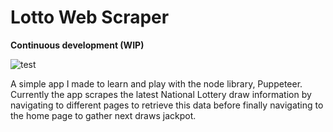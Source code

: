 # Lotto Web Scraper

**Continuous development (WIP)**<br>

![test](https://prjimgs.s3.eu-west-2.amazonaws.com/web_scrape.gif)


A simple app I made to learn and play with the node library, Puppeteer. Currently the app scrapes the latest National Lottery draw information by navigating to different pages to retrieve this data before finally navigating to the home page to gather next draws jackpot.
